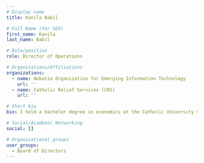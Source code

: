 ```yaml
---
# Display name
title: Kanila Babil

# Full Name (for SEO)
first_name: Kanila
last_name: Babil

# Role/position
role: Director of Operations

# Organizations/Affiliations
organizations:
  - name: Nobatia Organization for Emerging Information Technology
    url: ''
  - name: Catholic Relief Services (CRS)
    url: ''

# Short bio
bio: I hold a bachelor degree in economics at the Catholic University South Sudan, currently working as an intern with Catholic Relief (CRS) in the department of supply chain management under procurement and logistics. I am experienced and a dedicated professional with aspect of supply chain management including purchasing, planning, scheduling and storage.

# Social/Academic Networking
social: []

# Organizational groups
user_groups:
  - Board of Directors
---
```


